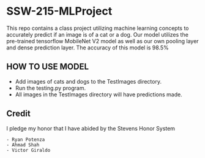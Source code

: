 # SSW-215-MLProject
  This repo contains a class project utilizing machine learning concepts to accurately predict if an image is of a cat or a dog.
  Our model utilizes the pre-trained tensorflow MobileNet V2 model as well as our own pooling layer and dense prediction layer.
  The accuracy of this model is 98.5%
  

## HOW TO USE MODEL
  - Add images of cats and dogs to the TestImages directory.
  - Run the testing.py program.
  - All images in the TestImages directory will have predictions made.

## Credit
  I pledge my honor that I have abided by the Stevens Honor System
  
    - Ryan Potenza
    - Ahmad Shah
    - Victor Giraldo
    
  
  
